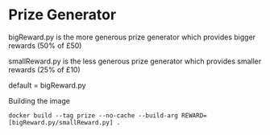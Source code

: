 # Prize Generator

bigReward.py is the more generous prize generator which provides bigger rewards (50% of £50)

smallReward.py is the less generous prize generator which provides smaller rewards (25% of £10)

default = bigReward.py 

Building the image

`docker build --tag prize --no-cache --build-arg REWARD=[bigReward.py/smallReward.py] .`
